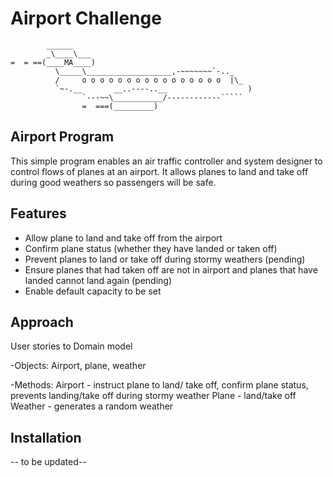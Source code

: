 Airport Challenge
=================

```
        ______
        _\____\___
=  = ==(____MA____)
          \_____\___________________,-~~~~~~~`-.._
          /     o o o o o o o o o o o o o o o o  |\_
          `~-.__       __..----..__                  )
                `---~~\___________/------------`````
                =  ===(_________)

```

Airport Program
---------

This simple program enables an air traffic controller and system designer to control flows of planes at an airport. It allows planes to land and take off during good weathers so passengers will be safe.


Features 
---------

- Allow plane to land and take off from the airport 
- Confirm plane status (whether they have landed or taken off)
- Prevent planes to land or take off during stormy weathers (pending)
- Ensure planes that had taken off are not in airport and planes that have landed cannot land again (pending)
- Enable default capacity to be set 


Approach
-----
User stories to Domain model

-Objects: 
Airport, plane, weather

-Methods: 
Airport - instruct plane to land/ take off, confirm plane status, prevents landing/take off during stormy weather
Plane - land/take off
Weather - generates a random weather

Installation
-------
-- to be updated--




